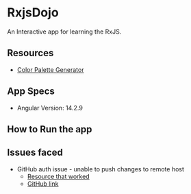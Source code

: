 # RxjsDojo
An Interactive app for learning the RxJS.

## Resources
- [Color Palette Generator](https://coolors.co/)

## App Specs
- Angular Version: 14.2.9

## How to Run the app

## Issues faced
- GitHub auth issue - unable to push changes to remote host
  - [Resource that worked](https://levelup.gitconnected.com/fix-password-authentication-github-3395e579ce74)
  - [GitHub link](https://docs.github.com/en/get-started/getting-started-with-git/about-remote-repositories#cloning-with-https-urls)
